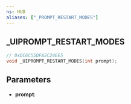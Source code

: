 ```yaml
---
ns: HUD
aliases: ["_PROMPT_RESTART_MODES"]
---
```

## _UIPROMPT_RESTART_MODES

```c
// 0xDC6C55DFA2C24EE5
void _UIPROMPT_RESTART_MODES(int prompt);
```

## Parameters
* **prompt**:
